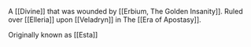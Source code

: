 A [[Divine]] that was wounded by [[Erbium, The Golden Insanity]]. Ruled over [[Elleria]] upon [[Veladryn]] in The [[Era of Apostasy]].

Originally known as [[Esta]]